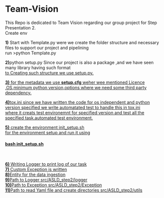 # Team-Vision
This Repo is dedicated to Team Vision regarding our group project for Step Presentation 2. <br/>
Create env

<b>1)</b> Start with Template.py were we create the folder structure and necessary files to support our project and pipelining
<br/> run  >python Template.py <br/>

<b>2)</b>python setup.py  Since our project is also a package ,and we have seen many library having such format <a href="https://pypi.org/project/seaborn/"/> 
<br/>to Creating such structure we use setup.py. <br/>

<b>3)</b> for the metadata we use <b>setup.cfg</b> weher wee mentioned Licence ,OS,minimum python version,options where we need some third party dependency.
</br>

<b>4)</b>tox.ini since we have written the code for os independent and python version specified we write automatated test to handle this in tox.ini<br/>
where it creats test environemnt for specified version and test all the specified task.automated test environment.

<b>5)</b> create the environment init_setup.sh</br> for the environment setup and run it using <h4> bash init_setup.sh</h4> <br/>

<b>6) </b> Writing Logger to print log of our task<br/>
<b>7) </b> Custom Exception is written <br/>
<b>8)</b>Entity for the data ingestion<br/>
<b>9)</b>Path to Logger src/ASLD_step2/logger</br>
<b>10)</b>Path to Exception src/ASLD_step2/Exception</br>
<b>11)</b>Path to read Yaml file and create directories src/ASLD_step2/utils</br>